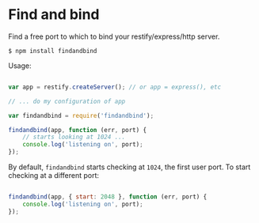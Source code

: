 # Find and bind

Find a free port to which to bind your restify/express/http server.

    $ npm install findandbind

Usage:

```js

var app = restify.createServer(); // or app = express(), etc

// ... do my configuration of app

var findandbind = require('findandbind');

findandbind(app, function (err, port) {
    // starts looking at 1024 ...
    console.log('listening on', port);
});
```

By default, `findandbind` starts checking at `1024`, the first user port.
To start checking at a different port:

```js

findandbind(app, { start: 2048 }, function (err, port) {
    console.log('listening on', port);
});
```
